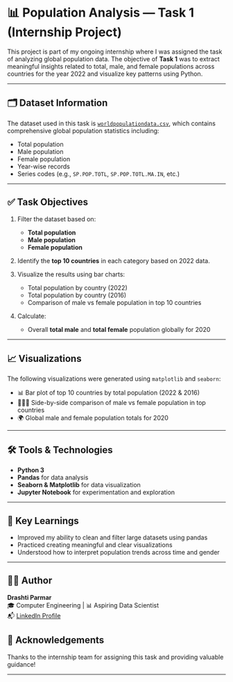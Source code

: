 # 📊 Population Analysis — Task 1 (Internship Project)

This project is part of my ongoing internship where I was assigned the task of analyzing global population data. The objective of **Task 1** was to extract meaningful insights related to total, male, and female populations across countries for the year 2022 and visualize key patterns using Python.

---

## 🗂️ Dataset Information

The dataset used in this task is [`worldpopulationdata.csv`](./data/worldpopulationdata.csv), which contains comprehensive global population statistics including:
- Total population
- Male population
- Female population
- Year-wise records
- Series codes (e.g., `SP.POP.TOTL`, `SP.POP.TOTL.MA.IN`, etc.)

---

## ✅ Task Objectives

1. Filter the dataset based on:
   - **Total population**
   - **Male population**
   - **Female population**

2. Identify the **top 10 countries** in each category based on 2022 data.

3. Visualize the results using bar charts:
   - Total population by country (2022)
   - Total population by country (2016)
   - Comparison of male vs female population in top 10 countries

4. Calculate:
   - Overall **total male** and **total female** population globally for 2020

---

## 📈 Visualizations

The following visualizations were generated using `matplotlib` and `seaborn`:

- 📊 Bar plot of top 10 countries by total population (2022 & 2016)
- 👨‍👩‍👧 Side-by-side comparison of male vs female population in top countries
- 🌍 Global male and female population totals for 2020

---

## 🛠️ Tools & Technologies

- **Python 3**
- **Pandas** for data analysis
- **Seaborn & Matplotlib** for data visualization
- **Jupyter Notebook** for experimentation and exploration

---

## 📌 Key Learnings

- Improved my ability to clean and filter large datasets using pandas
- Practiced creating meaningful and clear visualizations
- Understood how to interpret population trends across time and gender

---

## 🙋‍♀️ Author

**Drashti Parmar**  
🎓 Computer Engineering | 📊 Aspiring Data Scientist  
📬 [LinkedIn Profile](https://www.linkedin.com/in/drashti-parmar-683358320/)

## 🔗 Acknowledgements

Thanks to the internship team for assigning this task and providing valuable guidance!

---

